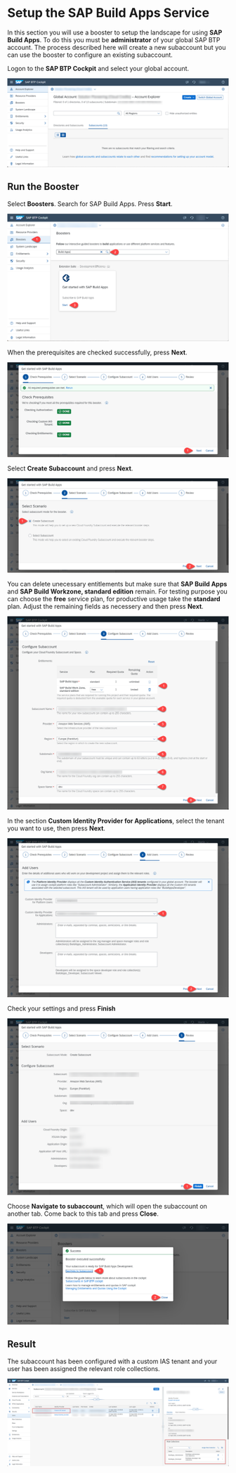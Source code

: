 # Setup the SAP Build Apps Service

In this section you will use a booster to setup the landscape for using **SAP Build Apps**. To do this you must be **administrator** of your global SAP BTP account. The process described here will create a new subaccount but you can use the booster to configure an existing subaccount.


Logon to the **SAP BTP Cockpit** and select your global account.

![Global account](./images/newbooster00.png)


## Run the Booster

Select **Boosters**. Search for SAP Build Apps. Press **Start**.

![Booster](./images/newbooster01_steps.png)

When the prerequisites are checked successfully, press **Next**.

![Booster](./images/newbooster02_steps.png)

Select **Create Subaccount** and press **Next**.

![Booster](./images/newbooster03_steps.png)

You can delete unecessary entitlements but make sure that **SAP Build Apps** and **SAP Build Workzone, standard edition** remain. For testing purpose you can choose the **free** service plan, for productive usage take the **standard** plan. Adjust the remaining fields as necessery and then press **Next**.

![Booster](./images/newbooster04_steps.png)

In the section **Custom Identity Provider for Applications**, select the tenant you want to use, then press **Next**.

![Booster](./images/newbooster05_steps.png)

Check your settings and press **Finish**

![Booster](./images/newbooster06_steps.png)

Choose **Navigate to subaccount**, which will open the subaccount on another tab. Come back to this tab and press **Close**.

![Booster](./images/newbooster07_steps.png)


## Result

The subaccount has been configured with a custom IAS tenant and your user has been assigned the relevant role collections.

![Booster](./images/newbooster12_boxes.png)

